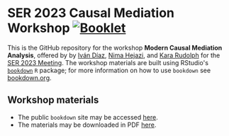 # SER 2023 Causal Mediation Workshop [![Booklet](https://github.com/nhejazi/ser2023_mediation_workshop/actions/workflows/bookdown.yml/badge.svg)](https://github.com/nhejazi/ser2023_mediation_workshop/actions/workflows/bookdown.yml)

This is the GitHub repository for the workshop **Modern Causal Mediation
Analysis**, offered by by [Iván Díaz](https://www.idiaz.xyz/), [Nima
Hejazi](https://nimahejazi.org), and [Kara
Rudolph](https://kararudolph.github.io/) for the [SER 2023
Meeting](https://epiresearch.org/annual-meeting/2023-meeting/2023-workshops/).
The workshop materials are built using RStudio's
[`bookdown`](https://www.rstudio.com/resources/webinars/introducing-bookdown/)
`R` package; for more information on how to use `bookdown` see
[bookdown.org](https://bookdown.org/).

## Workshop materials

* The public `bookdown` site may be accessed
  [here](https://code.nimahejazi.org/ser2023_mediation_workshop/).
* The materials may be downloaded in PDF
  [here](https://code.nimahejazi.org/ser2023_mediation_workshop/causal_mediation.pdf).
